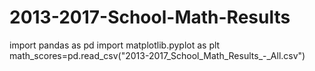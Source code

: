 # 2013-2017-School-Math-Results
import pandas as pd
import matplotlib.pyplot as plt
math_scores=pd.read_csv("2013-2017_School_Math_Results_-_All.csv")
